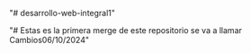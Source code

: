 "# desarrollo-web-integral1" 

"# Estas es la primera merge de este repositorio se va a  llamar Cambios06/10/2024"